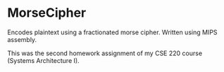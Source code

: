 # MorseCipher
Encodes plaintext using a fractionated morse cipher. Written using MIPS assembly.

This was the second homework assignment of my CSE 220 course (Systems Architecture I).

